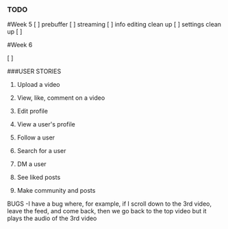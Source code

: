 ### TODO

#Week 5
[ ] prebuffer
[ ] streaming
[ ] info editing clean up
[ ] settings clean up
[ ] 








#Week 6

[ ] 


###USER STORIES
1.  Upload a video 
2.  View, like, comment on a video
3.  Edit profile 

4.  View a user's profile
5.  Follow a user
6.  Search for a user


7.  DM a user
8.  See liked posts
9.  Make community and posts



BUGS
-I have a bug where, for example, if I scroll down to the 3rd video, leave the feed, and come back, then we go back to the top video but it plays the audio of the 3rd video
